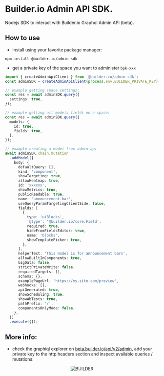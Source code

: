 # Builder.io Admin API SDK.

Nodejs SDK to interact with Builder.io Graphql Admin API (beta).

## How to use

- Install using your favorite package manager:

```
npm install @builder.io/admin-sdk
```

- get a private key of the space you want to administer `bpk-xxx`

```typescript
import { createAdminApiClient } from '@builder.io/admin-sdk';
const adminSDK = createAdminApiClient(process.env.BUILDER_PRIVATE_KEY);

// example getting space settings:
const res = await adminSDK.query({
  settings: true,
});

// example getting all models fields on a space:
const res = await adminSDK.query({
  models: {
    id: true,
    fields: true,
  },
});

// example creating a model from admin api
await adminSDK.chain.mutation
  .addModel({
    body: {
      defaultQuery: [],
      kind: 'component',
      showTargeting: true,
      allowHeatmap: true,
      id: 'xxxxxx',
      showMetrics: true,
      publicReadable: true,
      name: 'announcement-bar',
      useQueryParamTargetingClientSide: false,
      fields: [
        {
          type: 'uiBlocks',
          '@type': '@builder.io/core:Field',
          required: true,
          hideFromFieldsEditor: true,
          name: 'blocks',
          showTemplatePicker: true,
        },
      ],
      helperText: 'This model is for announcement bars',
      allowBuiltInComponents: true,
      bigData: false,
      strictPrivateWrite: false,
      requiredTargets: [],
      schema: {},
      examplePageUrl: 'https://my.site.com/preview',
      webhooks: [],
      apiGenerated: true,
      showScheduling: true,
      showAbTests: true,
      pathPrefix: '/',
      componentsOnlyMode: false,
    },
  })
  .execute({});
```

## More info:

- check the graphiql explorer on [beta.builder.io/api/v2/admin](https://beta.builder.io/api/v2/admin), add your private key to the http headers section and inspect available queries / mutations:

 <p align="center">
  <img alt="BUILDER" src="https://cdn.builder.io/api/v1/image/assets%2FYJIGb4i01jvw0SRdL5Bt%2F281068da62e44bb5bce7d48307cec9f0"  />
</p>
